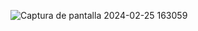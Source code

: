 ![Captura de pantalla 2024-02-25 163059](https://github.com/PuNcHMaDeDeV2321/PORTFOLIO/assets/160447914/376b613a-3ecb-42f6-9ea8-ff77cfbe89a0)

